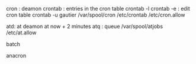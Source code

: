 cron : deamon
crontab : entries in the cron table
crontab -l
crontab -e : edit cron table
crontab -u gautier
/var/spool/cron
/etc/crontab
/etc/cron.allow

atd: at deamon
at now + 2 minutes
atq : queue
/var/spool/atjobs
/etc/at.allow

batch

anacron

